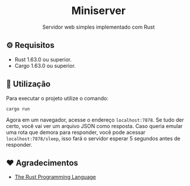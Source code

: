 <h1 align="center">Miniserver</h1>

<p align="center">Servidor web simples implementado com Rust</p>

## ⚙️ Requisitos

- Rust 1.63.0 ou superior.
- Cargo 1.63.0 ou superior.

## 🤖 Utilização

Para executar o projeto utilize o comando:

```
cargo run
```

Agora em um navegador, acesse o endereço `localhost:7878`.
Se tudo der certo, você vai ver um arquivo JSON como resposta.
Caso queria emular uma rota que demora para responder, você pode acessar `localhost:7878/sleep`, isso fará o servidor esperar 5 segundos antes de responder.

## :heart: Agradecimentos

- [The Rust Programming Language](https://doc.rust-lang.org/book/ch20-00-final-project-a-web-server.html)
